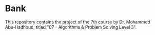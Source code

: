 # Bank
This repository contains the project of the 7th course by Dr. Mohammed Abu-Hadhoud, titled "07 - Algorithms &amp; Problem Solving Level 3".
